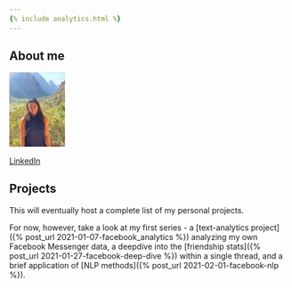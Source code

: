 ```yaml
---
{% include analytics.html %}
---
```



## About me
<img src="assets/aliya.jpg" width="100">

[LinkedIn](https://www.linkedin.com/in/aliyaz/)

## Projects

This will eventually host a complete list of my personal projects.

For now, however, take a look at my first series - a [text-analytics project]({% post_url 2021-01-07-facebook_analytics %})
 analyzing my own Facebook Messenger data, a deepdive into the [friendship stats]({% post_url 2021-01-27-facebook-deep-dive %}) within a single thread, and a brief application of [NLP methods]({% post_url 2021-02-01-facebook-nlp %}).
